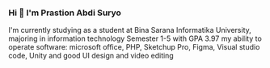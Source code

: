 ### Hi 👋 I'm Prastion Abdi Suryo 
 I'm currently studying as a student at Bina Sarana Informatika University, majoring in information technology
 Semester 1-5 with GPA 3.97
 my ability to operate software: microsoft office, PHP, Sketchup Pro, Figma, Visual studio code, Unity and good UI design and video editing
 
 
<!--
**PrastionAS/PrastionAS** is a ✨ _special_ ✨ repository because its `README.md` (this file) appears on your GitHub profile.

Here are some ideas to get you started:

- 🔭 I'm currently studying as a student at Bina Sarana Informatika University, majoring in information technology
- 🌱 I’m currently learning ...
- 👯 I’m looking to collaborate on ...
- 🤔 I’m looking for help with ...
- 💬 Ask me about ...
- 📫 How to reach me: ...
- 😄 my ability to operate software: microsoft office, PHP, Sketchup Pro, Figma, Visual studio code, Unity and good UI design and video editing
- ⚡ Fun fact: ...

-->
